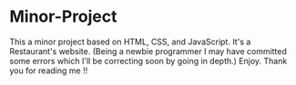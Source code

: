 # Minor-Project
This a minor project based on HTML, CSS, and JavaScript.
It's a Restaurant's website. (Being a newbie programmer I may have committed some errors which I'll be correcting soon by going in depth.)
Enjoy. Thank you for reading me !!

